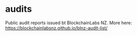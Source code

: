 # audits
Public audit reports issued bt BlockchainLabs NZ. More here: https://blockchainlabsnz.github.io/blnz-audit-list/

